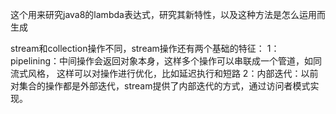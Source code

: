 这个用来研究java8的lambda表达式，研究其新特性，以及这种方法是怎么运用而生成

stream和collection操作不同，stream操作还有两个基础的特征：
1：pipelining：中间操作会返回对象本身，这样多个操作可以串联成一个管道，如同流式风格，
这样可以对操作进行优化，比如延迟执行和短路
2：内部迭代：以前对集合的操作都是外部迭代，stream提供了内部迭代的方式，通过访问者模式实现。
